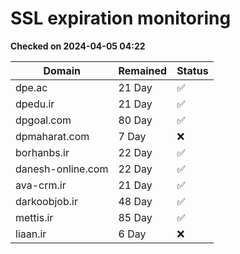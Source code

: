# SSL expiration monitoring

**Checked on 2024-04-05 04:22**

| Domain | Remained | Status       |
|--------|----------|--------------|
| dpe.ac     | 21 Day   | ✅ |
| dpedu.ir     | 21 Day   | ✅ |
| dpgoal.com     | 80 Day   | ✅ |
| dpmaharat.com     | 7 Day   | ❌ |
| borhanbs.ir     | 22 Day   | ✅ |
| danesh-online.com     | 22 Day   | ✅ |
| ava-crm.ir     | 21 Day   | ✅ |
| darkoobjob.ir     | 48 Day   | ✅ |
| mettis.ir     | 85 Day   | ✅ |
| liaan.ir     | 6 Day   | ❌ |
